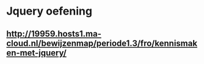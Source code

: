 # Jquery oefening
## http://19959.hosts1.ma-cloud.nl/bewijzenmap/periode1.3/fro/kennismaken-met-jquery/